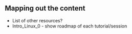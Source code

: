 ## Mapping out the content

- List of other resources?
- Intro_Linux_0 - show roadmap of each tutorial/session